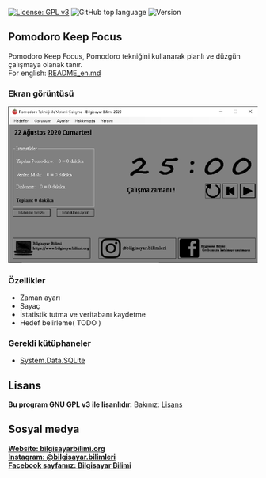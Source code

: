 ﻿[![License: GPL v3](https://img.shields.io/badge/License-GPLv3-blue.svg)](https://www.gnu.org/licenses/gpl-3.0)
![GitHub top language](https://img.shields.io/github/languages/top/Spelchure/Pomodoro-Keep-Focus)
![Version](https://img.shields.io/badge/version-1.0-blue)

## Pomodoro Keep Focus

Pomodoro Keep Focus, Pomodoro tekniğini kullanarak planlı ve düzgün çalışmaya olanak tanır. <br/>
For english: [README_en.md](https://github.com/Spelchure/Pomodoro-Keep-Focus/blob/master/README_en.md)


### Ekran görüntüsü
![Screenhot](https://www.github.com/Spelchure/Pomodoro-Keep-Focus/blob/master/Images/prog.PNG)

### Özellikler

* Zaman ayarı
* Sayaç
* İstatistik tutma ve veritabanı kaydetme
* Hedef belirleme( TODO )

### Gerekli kütüphaneler
* [System.Data.SQLite](https://www.nuget.org/packages/System.Data.SQLite)


## Lisans
**Bu program GNU GPL v3 ile lisanlıdır.**
Bakınız: [Lisans](https://github.com/Spelchure/Pomodoro-Keep-Focus/blob/master/LICENSE)

## Sosyal medya
**[Website: bilgisayarbilimi.org](https://www.bilgisayarbilimi.org)**<br/>
**[Instagram: @bilgisayar.bilimleri](https://www.instagram.com/bilgisayar.bilimleri)**<br/>
**[Facebook sayfamız: Bilgisayar Bilimi](https://www.facebook.com/Bilgisayar-Bilimi-588994085125986)**<br/>


